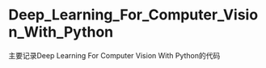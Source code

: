 # Deep_Learning_For_Computer_Vision_With_Python
主要记录Deep Learning For Computer Vision With Python的代码
